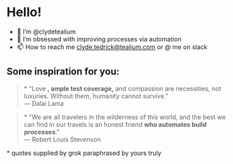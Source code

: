# Hello!
- 👋 I’m @clydetealium
- 👀 I’m obsessed with improving processes via automation
- 📫 How to reach me clyde.tedrick@tealium.com or @ me on slack

## Some inspiration for you:
> \* "Love **, ample test coverage,** and compassion are necessities, not luxuries. Without them, humanity cannot survive."  
> — Dalai Lama

> \* "We are all travelers in the wilderness of this world, and the best we can find in our travels is an honest friend **who automates build processes**."  
> — Robert Louis Stevenson

\* quotes supplied by grok paraphrased by yours truly

<!---
clydetealium/clydetealium is a ✨ special ✨ repository because its `README.md` (this file) appears on your GitHub profile.
You can click the Preview link to take a look at your changes.
--->
